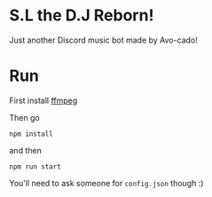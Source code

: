 # S.L the D.J Reborn!
Just another Discord music bot made by Avo-cado!

# Run

First install [ffmpeg](https://ffmpeg.org/)

Then go

```
npm install
```

and then

```
npm run start
```

You'll need to ask someone for `config.json` though :)
